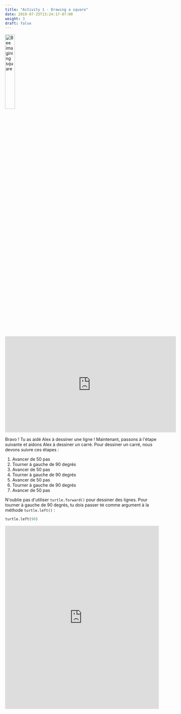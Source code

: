 ```yaml
---
title: "Activity 1 - Drawing a square"
date: 2019-07-25T13:24:17-07:00
weight: 3
draft: false
---
```


<img src="../media/bee_square.png" alt="Bee imagining square" width="25%" />

<p style="text-align: center;"><iframe width="560" height="315" src="https://www.youtube.com/embed/CRJf-LbXAx4" frameborder="0" allow="accelerometer; autoplay; clipboard-write; encrypted-media; gyroscope; picture-in-picture" allowfullscreen></iframe></p>

Bravo ! Tu as aidé Alex à dessiner une ligne ! Maintenant, passons à l'étape suivante et aidons Alex à dessiner un carré. Pour dessiner un carré, nous devons suivre ces étapes :

1. Avancer de 50 pas
2. Tourner à gauche de 90 degrés
3. Avancer de 50 pas
4. Tourner à gauche de 90 degrés
5. Avancer de 50 pas
6. Tourner à gauche de 90 degrés
7. Avancer de 50 pas

N'oublie pas d'utiliser `turtle.forward()` pour dessiner des lignes. Pour tourner à gauche de 90 degrés, tu dois passer `90` comme argument à la méthode `turtle.left()` :

``` python
turtle.left(90)
```

<iframe src="https://trinket.io/embed/python/bfe791bb1e" width="100%" height="600" frameborder="0" marginwidth="0" marginheight="0" allowfullscreen></iframe>